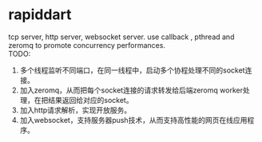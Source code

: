 rapiddart
=========

tcp server, http server, websocket server. use callback , pthread and zeromq to promote concurrency performances.<br/>
TODO:<br/>
1. 多个线程监听不同端口，在同一线程中，启动多个协程处理不同的socket连接。<br/>
2. 加入zeromq，从而把每个socket连接的请求转发给后端zeromq worker处理，在把结果返回给对应的socket。<br/>
4. 加入http请求解析，实现开放服务。<br/>
5. 加入websocket，支持服务器push技术，从而支持高性能的网页在线应用程序。<br/>
